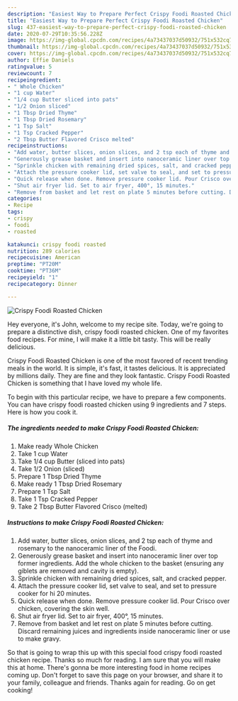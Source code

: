 ```yaml
---
description: "Easiest Way to Prepare Perfect Crispy Foodi Roasted Chicken"
title: "Easiest Way to Prepare Perfect Crispy Foodi Roasted Chicken"
slug: 437-easiest-way-to-prepare-perfect-crispy-foodi-roasted-chicken
date: 2020-07-29T10:35:56.228Z
image: https://img-global.cpcdn.com/recipes/4a73437037d50932/751x532cq70/crispy-foodi-roasted-chicken-recipe-main-photo.jpg
thumbnail: https://img-global.cpcdn.com/recipes/4a73437037d50932/751x532cq70/crispy-foodi-roasted-chicken-recipe-main-photo.jpg
cover: https://img-global.cpcdn.com/recipes/4a73437037d50932/751x532cq70/crispy-foodi-roasted-chicken-recipe-main-photo.jpg
author: Effie Daniels
ratingvalue: 5
reviewcount: 7
recipeingredient:
- " Whole Chicken"
- "1 cup Water"
- "1/4 cup Butter sliced into pats"
- "1/2 Onion sliced"
- "1 Tbsp Dried Thyme"
- "1 Tbsp Dried Rosemary"
- "1 Tsp Salt"
- "1 Tsp Cracked Pepper"
- "2 Tbsp Butter Flavored Crisco melted"
recipeinstructions:
- "Add water, butter slices, onion slices, and 2 tsp each of thyme and rosemary to the nanoceramic liner of the Foodi."
- "Generously grease basket and insert into nanoceramic liner over top former ingredients. Add the whole chicken to the basket (ensuring any giblets are removed and cavity is empty)."
- "Sprinkle chicken with remaining dried spices, salt, and cracked pepper."
- "Attach the pressure cooker lid, set valve to seal, and set to pressure cooker for hi 20 minutes."
- "Quick release when done. Remove pressure cooker lid. Pour Crisco over chicken, covering the skin well."
- "Shut air fryer lid. Set to air fryer, 400°, 15 minutes."
- "Remove from basket and let rest on plate 5 minutes before cutting. Discard remaining juices and ingredients inside nanoceramic liner or use to make gravy."
categories:
- Recipe
tags:
- crispy
- foodi
- roasted

katakunci: crispy foodi roasted 
nutrition: 289 calories
recipecuisine: American
preptime: "PT20M"
cooktime: "PT36M"
recipeyield: "1"
recipecategory: Dinner

---
```



![Crispy Foodi Roasted Chicken](https://img-global.cpcdn.com/recipes/4a73437037d50932/751x532cq70/crispy-foodi-roasted-chicken-recipe-main-photo.jpg)

Hey everyone, it's John, welcome to my recipe site. Today, we're going to prepare a distinctive dish, crispy foodi roasted chicken. One of my favorites food recipes. For mine, I will make it a little bit tasty. This will be really delicious.

Crispy Foodi Roasted Chicken is one of the most favored of recent trending meals in the world. It is simple, it's fast, it tastes delicious. It is appreciated by millions daily. They are fine and they look fantastic. Crispy Foodi Roasted Chicken is something that I have loved my whole life.




To begin with this particular recipe, we have to prepare a few components. You can have crispy foodi roasted chicken using 9 ingredients and 7 steps. Here is how you cook it.

<!--inarticleads1-->

##### The ingredients needed to make Crispy Foodi Roasted Chicken:

1. Make ready  Whole Chicken
1. Take 1 cup Water
1. Take 1/4 cup Butter (sliced into pats)
1. Take 1/2 Onion (sliced)
1. Prepare 1 Tbsp Dried Thyme
1. Make ready 1 Tbsp Dried Rosemary
1. Prepare 1 Tsp Salt
1. Take 1 Tsp Cracked Pepper
1. Take 2 Tbsp Butter Flavored Crisco (melted)




<!--inarticleads2-->

##### Instructions to make Crispy Foodi Roasted Chicken:

1. Add water, butter slices, onion slices, and 2 tsp each of thyme and rosemary to the nanoceramic liner of the Foodi.
1. Generously grease basket and insert into nanoceramic liner over top former ingredients. Add the whole chicken to the basket (ensuring any giblets are removed and cavity is empty).
1. Sprinkle chicken with remaining dried spices, salt, and cracked pepper.
1. Attach the pressure cooker lid, set valve to seal, and set to pressure cooker for hi 20 minutes.
1. Quick release when done. Remove pressure cooker lid. Pour Crisco over chicken, covering the skin well.
1. Shut air fryer lid. Set to air fryer, 400°, 15 minutes.
1. Remove from basket and let rest on plate 5 minutes before cutting. Discard remaining juices and ingredients inside nanoceramic liner or use to make gravy.




So that is going to wrap this up with this special food crispy foodi roasted chicken recipe. Thanks so much for reading. I am sure that you will make this at home. There's gonna be more interesting food in home recipes coming up. Don't forget to save this page on your browser, and share it to your family, colleague and friends. Thanks again for reading. Go on get cooking!
